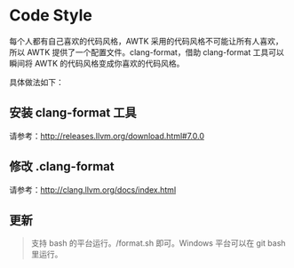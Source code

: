 # Code Style

每个人都有自己喜欢的代码风格，AWTK 采用的代码风格不可能让所有人喜欢，所以 AWTK 提供了一个配置文件。clang-format，借助 clang-format 工具可以瞬间将 AWTK 的代码风格变成你喜欢的代码风格。

具体做法如下：

## 安装 clang-format 工具

请参考：http://releases.llvm.org/download.html#7.0.0

## 修改 .clang-format

请参考：http://clang.llvm.org/docs/index.html

## 更新

> 支持 bash 的平台运行。/format.sh 即可。Windows 平台可以在 git bash 里运行。
